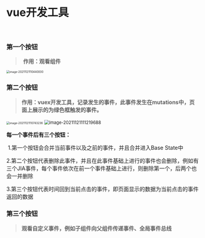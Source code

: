 # vue开发工具

​		

### 第一个按钮

> ​             **作用：观看组件**

<img src="C:\Users\000\AppData\Roaming\Typora\typora-user-images\image-20211121110440000.png" alt="image-20211121110440000" style="zoom:50%;" />

### 第二个按钮

> ​				**作用：vuex开发工具，记录发生的事件，此事件发生在mutations中，页面上展示的为绿色框触发的事件。**

<img src="C:\Users\000\AppData\Roaming\Typora\typora-user-images\image-20211121110743236.png" alt="image-20211121110743236" style="zoom: 50%;" />





<img src="C:\Users\000\AppData\Roaming\Typora\typora-user-images\image-20211121111219688.png" alt="image-20211121111219688" style="zoom: 80%;" />

**每一个事件后有三个按钮：**

​			1.第一个按钮会合并当前事件以及之前的事件，并且合并进入Base State中

​			2.第二个按钮代表删除此事件，并且在此事件基础上进行的事件也会删除，例如有三个JIA事件，每个事件依次在前一个事件基础上进行，则删除第一个，后两个也会一并删除

​			3.第三个按钮代表时间回到当前点击的事件，即页面显示的数据为当前点击的事件返回的数据

### 第三个按钮

> ​		**观看自定义事件，例如子组件向父组件传递事件、全局事件总线**